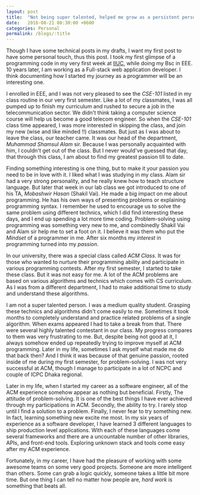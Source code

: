 ```yaml
---
layout: post
title:  "Not being super talented, helped me grow as a persistent person"
date:   2016-08-21 08:30:00 +0600
categories: Personal
permalink: /blogs/:title
---
```


Though I have some technical posts in my drafts, I want my first post to have some personal touch, thus this post. I took  my first glimpse of a programming code in my very first week at [IIUC](https://www.iiuc.ac.bd/), while doing my Bsc in EEE. 10 years later, I am working as a Full-stack web application developer. I think documenting how I started my journey as a programmer will be an interesting one.

I enrolled in EEE, and I was not very pleased to see the _CSE-101_ listed in my class routine in our very first semester. Like a lot of my classmates, I was all pumped up to finish my curriculum and rushed to secure a job in the telecommunication sector. We didn't think taking a computer science course will help us become a good telecom engineer. So when the _CSE-101_ class time appeared, I was more interested in skipping the class, and join my new (wise and like minded !!) classmates. But just as I was about to leave the class, our teacher came. It was our head of the department, *Muhammad Shamsul Alam* sir. Because I was personally acquainted with him, I couldn't get out of the class. But I never would've guessed that day, that through this class, I am about to find my greatest passion till to date.

Finding something interesting is one thing, but to make it your passion you need to be in love with it. I liked what I was studying in my class. Alam sir had a very strong personality, and he really knew how to teach structure language. But later that week in our lab class we got introduced to one of his TA, *Mobashwir Hasan* (Shakil Vai). He made a big impact on me about programming. He has his own ways of presenting problems or explaining programming syntax. I remember he used to encourage us to solve the same problem using different technics, which I did find interesting these days, and I end up spending a lot more time coding. Problem-solving using programming was something very new to me, and combinedly Shakil Vai and Alam sir help me to set a foot on it. I believe it was them who put the _Mindset_ of a programmer in me. After six months my *interest* in programming turned into my *passion*.

In our university, there was a special class called _ACM Class_. It was for those who wanted to nurture their programming ability and participate in various programming contests. After my first semester, I started to take these class. But it was not easy for me. A lot of the ACM problems are based on various algorithms and technics which comes with CS curriculum. As I was from a different department, I had to make additional time to study and understand these algorithms.

I am not a super talented person. I was a medium quality student. Grasping these technics and algorithms didn't come easily to me. Sometimes it took months to completely understand and practice related problems of a single algorithm. When exams appeared I had to take a break from that. There were several highly talented contestant in our class. My  progress compares to them was very frustrating to me. But, despite being not good at it, I always somehow ended up repeatedly trying to improve myself at ACM programming. Later in my life, sometimes I ask myself what made me do that back then? And I think it was because of that genuine passion, rooted inside of me during my first semester, for problem-solving. I was not very successful at ACM, though I manage to participate in a lot of NCPC and couple of ICPC Dhaka regional.

Later in my life, when I started my career as a software engineer, all of the ACM experience somehow appear as nothing but beneficial. Firstly, The attitude of problem-solving. It is one of the best things I have ever achieved through my participations in ACM. Secondly, the ability to try. I rarely stop until I find a solution to a problem. Finally, I never fear to try something new. In fact, learning something new excite me most. In my six years of experience as a software developer, I have learned 3 different languages to ship production level applications. With each of these languages come several frameworks and there are a uncountable number of other libraries, APIs, and front-end tools. Exploring unknown stack and tools come easy after my ACM experience.

Fortunately, in my career, I have had the pleasure of working with some awesome teams on some very good projects. Someone are more intelligent than others. Some can grab a logic quickly, someone takes a little bit more time.  But one thing I can tell no matter how people are, *hard work* is something that beats all.
